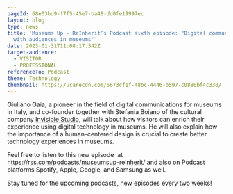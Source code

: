 ```yaml
---
pageId: 68e03bd9-f7f5-45e7-ba48-dd0fe19997ec
layout: blog
type: news
title: 'Museums Up - ReInherit’s Podcast sixth episode: "Digital communication
  with audiences in museums"'
date: 2023-01-31T11:08:17.342Z
target-audience:
  - VISITOR
  - PROFESSIONAL
referenceTo: Podcast
theme: Technology
thumbnail: https://ucarecdn.com/6673cf1f-48bc-4446-b597-c0880bf4c330/
---
```

Giuliano Gaia, a pioneer in the field of digital communications for museums in Italy, and co-founder together with Stefania Boiano of the cultural company [Invisible Studio](https://www.invisiblestudio.net/), will talk about how visitors can enrich their experience using digital technology in museums. He will also explain how the importance of a human-centered design is crucial to create better technology experiences in museums.

Feel free to listen to this new episode  at <https://rss.com/podcasts/museumsup-reinherit/> and also on Podcast platforms Spotify, Apple, Google, and Samsung as well.

Stay tuned for the upcoming podcasts, new episodes every two weeks!